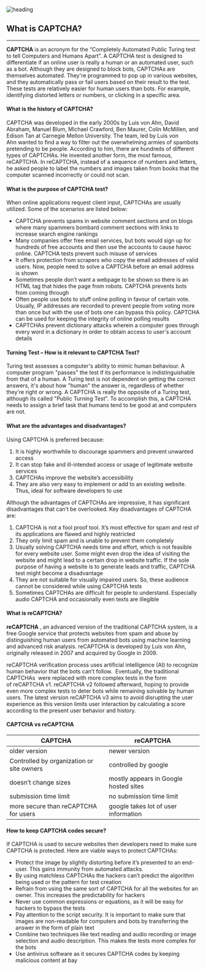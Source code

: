 ![heading](https://user-images.githubusercontent.com/25400625/223618267-a758347f-d3a4-4064-a648-2b0007a5f601.png)


## What is CAPTCHA?
--------

**CAPTCHA** is an acronym for the “Completely Automated Public Turing test to tell Computers and Humans Apart”. A CAPTCHA test is designed to differentiate if an online user is really a human or an automated user, such as a bot. Although they are designed to block bots, CAPTCHAs are themselves automated. They're programmed to pop up in various websites, and they automatically pass or fail users based on their result to the test. These tests are relatively easier for human users than bots. For example, identifying distorted letters or numbers, or clicking in a specific area.

#### What is the history of CAPTCHA?

CAPTCHA was developed in the early 2000s by Luis von Ahn, David Abraham, Manuel Blum, Michael Crawford, Ben Maurer, Colin McMillen, and Edison Tan at Carnegie Mellon University. The team, led by Luis von Ahn wanted to find a way to filter out the overwhelming armies of spambots pretending to be people. According to him, there are hundreds of different types of CAPTCHAs. He invented another form, the most famous, reCAPTCHA. In reCAPTCHA, instead of a sequence of numbers and letters, he asked people to label the numbers and images taken from books that the computer scanned incorrectly or could not scan. 

#### What is the purpose of CAPTCHA test?

When online applications request client input, CAPTCHAs are usually utilized. Some of the scenarios are listed below:
+ CAPTCHA prevents spams in website comment sections and on blogs where many spammers bombard comment sections with links to increase search engine rankings
+ Many companies offer free email services, but bots would sign up for hundreds of free accounts and then use the accounts to cause havoc online. CAPTCHA tests prevent such misuse of services
+ It offers protection from scrapers who copy the email addresses of valid users. Now, people need to solve a CAPTCHA before an email address is shown
+ Sometimes people don’t want a webpage to be shown so there is an HTML tag that hides the page from robots. CAPTCHA prevents bots from coming through
+ Often people use bots to stuff online polling in favour of certain vote. Usually, IP addresses are recorded to prevent people from voting more than once but with the use of bots one can bypass this policy. CAPTCHA can be used for keeping the integrity of online polling results
+ CAPTCHAs prevent dictionary attacks wherein a computer goes through every word in a dictionary in order to obtain access to user's account details

#### Turning Test – How is it relevant to CAPTCHA Test?

Turing test assesses a computer's ability to mimic human behaviour. A computer program "passes" the test if its performance is indistinguishable from that of a human. A Turing test is not dependent on getting the correct answers, it's about how "human" the answer is, regardless of whether they're right or wrong. 
A CAPTCHA is really the opposite of a Turing test, although its called "Public Turning Test". To accomplish this, a CAPTCHA needs to assign a brief task that humans tend to be good at and computers are not.

#### What are the advantages and disadvantages?

Using CAPTCHA is preferred because: 

1. It is highly worthwhile to discourage spammers and prevent unwanted access 
2. It can stop fake and ill-intended access or usage of legitimate website services
3. CAPTCHAs improve the website’s accessibility
4. They are also very easy to implement or add to an existing website. Thus, ideal for software developers to use

Although the advantages of CAPTCHAs are impressive, it has significant disadvantages that can’t be overlooked. Key disadvantages of CAPTCHA are: 

1. CAPTCHA is not a fool proof tool. It’s most effective for spam and rest of its applications are flawed and highly restricted
2. They only limit spam and is unable to prevent them completely
3. Usually solving CAPTCHA needs time and effort, which is not feasible for every website user. Some might even drop the idea of visiting the website and might lead to a certain drop in website traffic. If the sole purpose of having a website is to generate leads and traffic, CAPTCHA test might become a disadvantage
4. They are not suitable for visually impaired users. So, these audience cannot be considered while using CAPTCHA tests
5. Sometimes CAPTCHAs are difficult for people to understand. Especially audio CAPTCHA and occasionally even texts are illegible

#### What is reCAPTCHA?

**reCAPTCHA** , an advanced version of the traditional CAPTCHA system, is a free Google service that protects websites from spam and abuse by distinguishing human users from automated bots using machine learning and advanced risk analysis. reCAPTCHA is developed by Luis von Ahn, originally released in 2007 and acquired by Google in 2009.

reCAPTCHA verification process uses artificial intelligence (AI) to recognize human behavior that the bots can’t follow.  Eventually, the traditional CAPTCHAs  were replaced with more complex tests in the form of reCAPTCHA v1. reCAPTCHA v2 followed afterward, hoping to provide even more complex tests to deter bots while remaining solvable by human users. The latest version reCAPTCHA v3 aims to avoid disrupting the user experience as this version limits user interaction by calculating a score according to the present user behavior and history.

#### CAPTCHA vs reCAPTCHA

|CAPTCHA|reCAPTCHA|
|--------|-----------|
|older version|newer version|                       
|Controlled by organization or site owners|controlled by google|
|doesn’t change sizes|mostly appears in Google hosted sites|
|submission time limit|no submission time limit|
|more secure than reCAPTCHA for users|google takes lot of user information|

#### How to keep CAPTCHA codes secure?

If CAPTCHA is used to secure websites then developers need to make sure CAPTCHA is protected. Here are viable ways to protect CAPTCHAs:

- Protect the image by slightly distorting before it’s presented to an end-user. This gains immunity from automated attacks.
- By using matchless CAPTCHAs the hackers can’t predict the algorithm being used or the pattern for test creation
- Refrain from using the same sort of CAPTCHA for all the websites for an owner. This increases the predictability for hackers
- Never use common expressions or equations, as it will be easy for hackers to bypass the tests
- Pay attention to the script security. It is important to make sure that images are non-readable for computers and bots by transferring the answer in the form of plain text
- Combine two techniques like text reading and audio recording or image selection and audio description. This makes the tests more complex for the bots
- Use antivirus software as it secures CAPTCHA codes by keeping malicious content at bay
